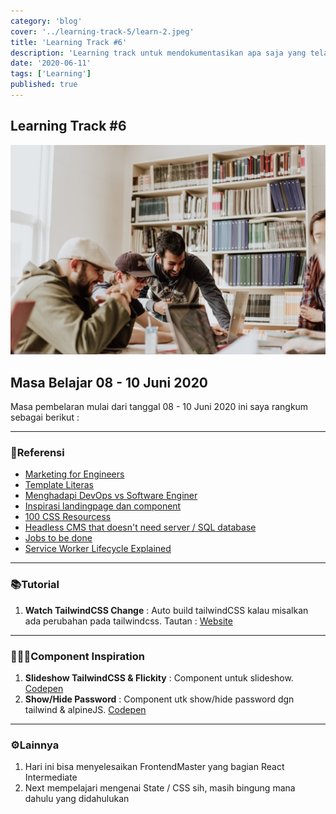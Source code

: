 ```yaml
---
category: 'blog'
cover: '../learning-track-5/learn-2.jpeg'
title: 'Learning Track #6'
description: 'Learning track untuk mendokumentasikan apa saja yang telah aku lakukan dan melakukan review. Laksanakan setiap 2 hari sekali'
date: '2020-06-11'
tags: ['Learning']
published: true
---
```




## Learning Track #6

![Learning](../learning-track-5/learn-2.jpeg)

## Masa Belajar 08 - 10 Juni 2020
Masa pembelaran mulai dari tanggal 08 - 10 Juni 2020 ini saya rangkum sebagai berikut :


---

### 📖Referensi 
- [Marketing for Engineers](https://github.com/LisaDziuba/Marketing-for-Engineers)
- [Template Literas](https://developer.mozilla.org/nl/docs/Web/JavaScript/Reference/Template_literals)
- [Menghadapi DevOps vs Software Enginer](https://twitter.com/petrabarus/status/1270591499730706432)
- [Inspirasi landingpage dan component](https://landingfolio.com/)
- [100 CSS Resourcess](https://medium.com/level-up-web/100-css-resources-for-web-designers-and-developers-c060bed7a362)
- [Headless CMS that doesn't need server / SQL database](https://twitter.com/philipyoungg/status/1269608006230044675)
- [Jobs to be done](https://jobs-to-be-done-book.com/)
- [Service Worker Lifecycle Explained](https://felixgerschau.com/service-worker-lifecycle-update/)
---

### 📚Tutorial

1. **Watch TailwindCSS Change** : Auto build tailwindCSS kalau misalkan ada perubahan pada tailwindcss. Tautan : [Website](https://flaviocopes.com/tailwind-setup/)

---
### 👨🏼‍💻Component Inspiration
1. **Slideshow TailwindCSS & Flickity** : Component untuk slideshow. [Codepen](https://codepen.io/TomS-/pen/poJjpNp)
2. **Show/Hide Password** : Component utk show/hide password dgn tailwind & alpineJS. [Codepen](https://codepen.io/framansi/pen/oNXEmdm?editors=1000)

---

### ⚙️Lainnya
1. Hari ini bisa menyelesaikan FrontendMaster yang bagian React Intermediate
2. Next mempelajari mengenai State / CSS sih, masih bingung mana dahulu yang didahulukan


